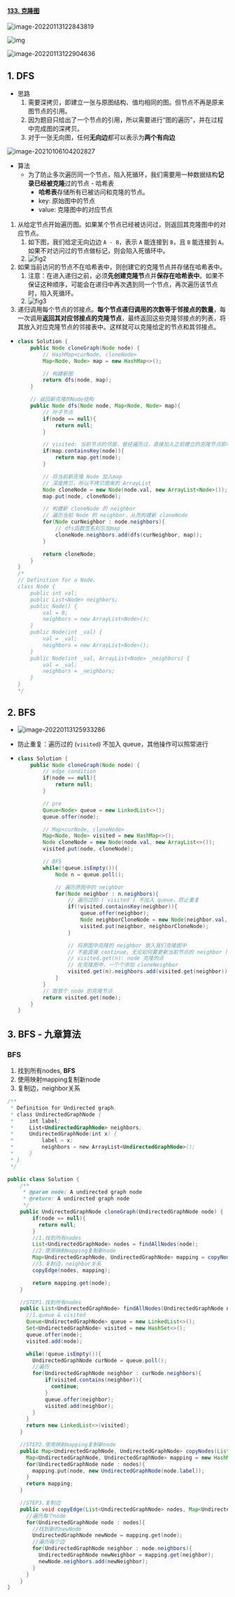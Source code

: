 #### [133. 克隆图](https://leetcode-cn.com/problems/clone-graph/)

![image-20220113122843819](https://raw.githubusercontent.com/TWDH/Leetcode-From-Zero/pictures/img/image-20220113122843819.png)

![img](https://assets.leetcode-cn.com/aliyun-lc-upload/uploads/2020/02/01/133_clone_graph_question.png)

![image-20220113122904636](https://raw.githubusercontent.com/TWDH/Leetcode-From-Zero/pictures/img/image-20220113122904636.png)

## 1. DFS

* 思路
  1. 需要深拷贝，即建立一张与原图结构、值均相同的图。但节点不再是原来图节点的引用。
  2. 因为题目只给出了一个节点的引用，所以需要进行“图的遍历”，并在过程中完成图的深拷贝。
  3. 对于一张无向图，任何**无向边**都可以表示为**两个有向边**

![image-20210106104202827](https://raw.githubusercontent.com/TWDH/Leetcode-From-Zero/pictures/img/image-20210106104202827.png)

* 算法
  * 为了防止多次遍历同一个节点，陷入死循环，我们需要用一种数据结构**记录已经被克隆**过的节点 - 哈希表
    * **哈希表**存储所有已被访问和克隆的节点。
    * key: 原始图中的节点
    * value: 克隆图中的对应节点

1. 从给定节点开始遍历图。如果某个节点已经被访问过，则返回其克隆图中的对应节点。
   1. 如下图，我们给定无向边边 `A - B`，表示 `A` 能连接到 `B`，且 `B` 能连接到 `A`。如果不对访问过的节点做标记，则会陷入死循环中。
   2. ![fig2](https://assets.leetcode-cn.com/solution-static/133/2.png)
2. 如果当前访问的节点不在哈希表中，则创建它的克隆节点并存储在哈希表中。
   1. 注意：在进入递归之前，必须**先创建克隆节**点并**保存在哈希表中**。如果不保证这种顺序，可能会在递归中再次遇到同一个节点，再次遍历该节点时，陷入死循环。
   2. ![fig3](https://assets.leetcode-cn.com/solution-static/133/3.png)
3. 递归调用每个节点的邻接点。**每个节点递归调用的次数等于邻接点的数量**，每一次调用**返回其对应邻接点的克隆节点**，最终返回这些克隆邻接点的列表，将其放入对应克隆节点的邻接表中。这样就可以克隆给定的节点和其邻接点。

- ```java
  class Solution {
      public Node cloneGraph(Node node) {
          // HashMap<curNode, cloneNode>
          Map<Node, Node> map = new HashMap<>();
  
          // 构建新图
          return dfs(node, map);
      }
  
      // 返回新克隆的Node结构
      public Node dfs(Node node, Map<Node, Node> map){
          // 叶子节点
          if(node == null){
              return null;
          }
  
          // visited: 当前节点的邻居，曾经遍历过，直接加入之前建立的克隆节点即可
          if(map.containsKey(node)){
              return map.get(node);
          }
  
          // 将当前新克隆 Node 加入map
          // 深度拷贝，所以不拷贝原来的 ArrayList
          Node cloneNode = new Node(node.val, new ArrayList<Node>());
          map.put(node, cloneNode);
  
          // 构建新 cloneNode 的 neighbor
          // 遍历当前 Node 的 neighbor，从而构建新 cloneNode
          for(Node curNeighbor : node.neighbors){
              // dfs函数签名别忘加map
              cloneNode.neighbors.add(dfs(curNeighbor, map));
          }
  
          return cloneNode;
      }
  }
  /*
  // Definition for a Node.
  class Node {
      public int val;
      public List<Node> neighbors;
      public Node() {
          val = 0;
          neighbors = new ArrayList<Node>();
      }
      public Node(int _val) {
          val = _val;
          neighbors = new ArrayList<Node>();
      }
      public Node(int _val, ArrayList<Node> _neighbors) {
          val = _val;
          neighbors = _neighbors;
      }
  }
  */
  ```

## 2. BFS

- ![image-20220113125933286](https://raw.githubusercontent.com/TWDH/Leetcode-From-Zero/pictures/img/image-20220113125933286.png)

- 防止重复：遍历过的 (`visited`) 不加入 queue，其他操作可以照常进行

- ```java
  class Solution {
      public Node cloneGraph(Node node) {
          // edge condition
          if(node == null){
              return null;
          }
  
          // pre
          Queue<Node> queue = new LinkedList<>();
          queue.offer(node);
  
          // Map<curNode, cloneNode>
          Map<Node, Node> visited = new HashMap<>();
          Node cloneNode = new Node(node.val, new ArrayList<>());
          visited.put(node, cloneNode);
  
          // BFS 
          while(!queue.isEmpty()){
              Node n = queue.poll();
  
              // 遍历原图中的 neighbor
              for(Node neighbor : n.neighbors){
                  // 遍历过的 (`visited`) 不加入 queue，防止重复
                  if(!visited.containsKey(neighbor)){
                      queue.offer(neighbor);
                      Node neighborCloneNode = new Node(neighbor.val, new ArrayList<>());
                      visited.put(neighbor, neighborCloneNode);
                  }
  
                  // 将原图中克隆的 neighbor 放入我们克隆图中
                  // 不能直接 continue，无论如何要更新当前节点的 neighbor (遍历过可以，因为是无向图)，只是不更新 queue 了
                  // visited.get(n): node 克隆的点
                  // 在克隆图中，一个个添加 cloneNeighbor
                  visited.get(n).neighbors.add(visited.get(neighbor));
              }
          }
          // 取首个 node 的克隆节点
          return visited.get(node);
      }
  }
  ```


## 3. BFS - 九章算法

### BFS

1. 找到所有nodes, **BFS**
2. 使用映射mapping复制新node
3. 复制边，neighbor关系

```java
/**
 * Definition for Undirected graph.
 * class UndirectedGraphNode {
 *     int label;
 *     List<UndirectedGraphNode> neighbors;
 *     UndirectedGraphNode(int x) {
 *         label = x;
 *         neighbors = new ArrayList<UndirectedGraphNode>();
 *     }
 * }
 */

public class Solution {
    /**
     * @param node: A undirected graph node
     * @return: A undirected graph node
     */
    public UndirectedGraphNode cloneGraph(UndirectedGraphNode node) {
        if(node == null){
          return null;
        }
        //1.找到所有nodes
        List<UndirectedGraphNode> nodes = findAllNodes(node);
        //2.使用映射mapping复制新node
        Map<UndirectedGraphNode, UndirectedGraphNode> mapping = copyNodes(nodes);
        //3.复制边，neighbor关系
        copyEdge(nodes, mapping);

        return mapping.get(node);
    }

    //STEP1.找到所有nodes
    public List<UndirectedGraphNode> findAllNodes(UndirectedGraphNode node){
      //1.queue & visited
      Queue<UndirectedGraphNode> queue = new LinkedList<>();
      Set<UndirectedGraphNode> visited = new HashSet<>();
      queue.offer(node);
      visited.add(node);

      while(!queue.isEmpty()){
        UndirectedGraphNode curNode = queue.poll();
        //遍历
        for(UndirectedGraphNode neighbor : curNode.neighbors){
            if(visited.contains(neighbor)){
              continue;
            }
            queue.offer(neighbor);
            visited.add(neighbor);
        }
      }
      return new LinkedList<>(visited);
    }

    //STEP2.使用映射mapping复制新node
    public Map<UndirectedGraphNode, UndirectedGraphNode> copyNodes(List<UndirectedGraphNode> nodes){
      Map<UndirectedGraphNode, UndirectedGraphNode> mapping = new HashMap<>();
      for(UndirectedGraphNode node : nodes){
        mapping.put(node, new UndirectedGraphNode(node.label));
      }
      return mapping;
    }

    //STEP3.复制边
    public void copyEdge(List<UndirectedGraphNode> nodes, Map<UndirectedGraphNode, UndirectedGraphNode> mapping){
      //遍历每个node
      for(UndirectedGraphNode node : nodes){
        //找到新的newNode
        UndirectedGraphNode newNode = mapping.get(node);
        //遍历每个边
        for(UndirectedGraphNode neighbor : node.neighbors){
          UndirectedGraphNode newNeighbor = mapping.get(neighbor);
          newNode.neighbors.add(newNeighbor);
        }
      }
    }
}
```



